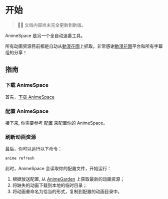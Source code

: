 # 开始

> 👷‍♂️ 文档内容尚未完全更新到新版。

AnimeSpace 是另一个全自动追番工具。

所有动画资源目前都是自动从[動漫花園](https://share.dmhy.org/)上抓取。非常感谢[動漫花園](https://share.dmhy.org/)平台和所有字幕组的分享！

## 指南

### 下载 AnimeSpace

首先，[下载 AnimeSpace](/animespace/installation/)

### 配置 AnimeSpace

接下来, 你需要参考 [配置](/animespace/config/) 来配置你的 AnimeSpace。

### 刷新动画资源

最后，你可以运行以下命令：

```bash
anime refresh
```

此时，AnimeSpace 会读取你的配置文件，开始运行：

1. 根据放送配置, 从 [AnimeGarden](https://garden.onekuma.cn) 上获取最新的动画资源；
2. 将缺失的动画下载到本地的临时目录；
3. 将动画重命名为恰当的形式，复制到配置的动画目录中。

